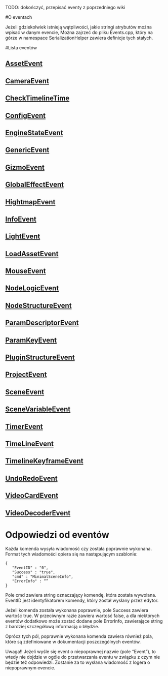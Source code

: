 TODO: dokończyć, przepisać eventy z poprzedniego wiki

#O eventach

Jeżeli gdziekolwiek istnieją wątpliwości, jakie stringi atrybutów można
wpisać w danym evencie, Można zajrzeć do pliku Events.cpp, który na
górze w namespace SerializationHelper zawiera definicje tych stałych.

#Lista eventów


[AssetEvent](Events/AssetEvent.md)
-----------------------------------

[CameraEvent](Events/CameraEvent.md)
-------------------------------------

[CheckTimelineTime](Events/CheckTimelineTime.md)
-------------------------------------------------

[ConfigEvent](Events/ConfigEvent.md)
-------------------------------------

[EngineStateEvent](Events/EngineStateEvent.md)
-----------------------------------------------

[GenericEvent](Events/GenericEvent.md)
-----------------------------------------------

[GizmoEvent](Events/GizmoEvent.md)
-------------------------------------------------

[GlobalEffectEvent](Events/GlobalEffectEvent.md)
-------------------------------------------------

[HightmapEvent](Events/HightmapEvent.md)
-----------------------------------------

[InfoEvent](Events/InfoEvent.md)
---------------------------------

[LightEvent](Events/LightEvent.md)
-----------------------------------

[LoadAssetEvent](Events/LoadAssetEvent.md)
-------------------------------------------

[MouseEvent](Events/MouseEvent.md)
-----------------------------------

[NodeLogicEvent](Events/NodeLogicEvent.md)
-------------------------------------------

[NodeStructureEvent](Events/NodeStructureEvent.md)
---------------------------------------------------

[ParamDescriptorEvent](Events/ParamDescriptorEvent.md)
-------------------------------------------------------

[ParamKeyEvent](Events/ParamKeyEvent.md)
-----------------------------------------

[PluginStructureEvent](Events/PluginStructureEvent.md)
-------------------------------------------------------

[ProjectEvent](Events/ProjectEvent.md)
---------------------------------------

[SceneEvent](Events/SceneEvent.md)
-----------------------------------

[SceneVariableEvent](Events/SceneVariableEvent.md)
---------------------------------------------------

[TimerEvent](Events/TimerEvent.md)
-----------------------------------

[TimeLineEvent](Events/TimeLineEvent.md)
-----------------------------------------

[TimelineKeyframeEvent](Events/TimelineKeyframeEvent.md)
---------------------------------------------------------

[UndoRedoEvent](Events/UndoRedoEvent.md)
---------------------------------------------------------

[VideoCardEvent](Events/VideoCardEvent.md)
-------------------------------------------

[VideoDecoderEvent](Events/VideoDecoderEvent.md)
-------------------------------------------------



Odpowiedzi od eventów
=====================

Każda komenda wysyła wiadomość czy została poprawnie wykonana. Format
tych wiadomości opiera się na następującym szablonie:

       
    {
       "EventID" : "0",
       "Success" : "true",
       "cmd" : "MinimalSceneInfo",
       "ErrorInfo" : “”
    }

Pole cmd zawiera string oznaczający komendę, która została wywołana.
EventID jest identyfikatorem komendy, który został wysłany przez edytor.

Jeżeli komenda została wykonana poprawnie, pole Success zawiera wartość
true. W przeciwnym razie zawiera wartość false, a dla niektórych eventów
dodatkowo może zostać dodane pole ErrorInfo, zawierające string z
bardziej szczegółową informacją o błędzie.

Oprócz tych pól, poprawnie wykonana komenda zawiera również pola, które
są zdefiniowane w dokumentacji poszczególnych eventów.

Uwaga!! Jeżeli wyśle się event o niepoprawnej nazwie (pole “Event”), to
wtedy nie dojdzie w ogóle do przetwarzania eventu w związku z czym nie
będzie też odpowiedzi. Zostanie za to wysłana wiadomość z logera o
niepoprawnym evencie.